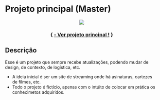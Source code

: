 # Projeto principal (Master)

<div align="center">
<img src="https://github.com/Gustavoo-Campos/master/blob/main/src/img/streaming.png">
</div>



<h3 align="center">
 
{ [- Ver projeto principal !](https://gustavoo-campos.github.io/master/) }
</h3>  


 ## Descrição
 
<p>
 Esse é um projeto que sempre recebe atualizações, podendo mudar de design, de contexto, de logística, etc.
 <ul>

<li>
   A ideia inicial é ser um site de streaming onde há asinaturas, cartezes de filmes, etc.
</li>
<li>
   Todo o projeto é fictício, apenas com o intúito de colocar em prática os conhecimetos adquiridos. 
</li> 
 </ul>
 
</p> 




  
